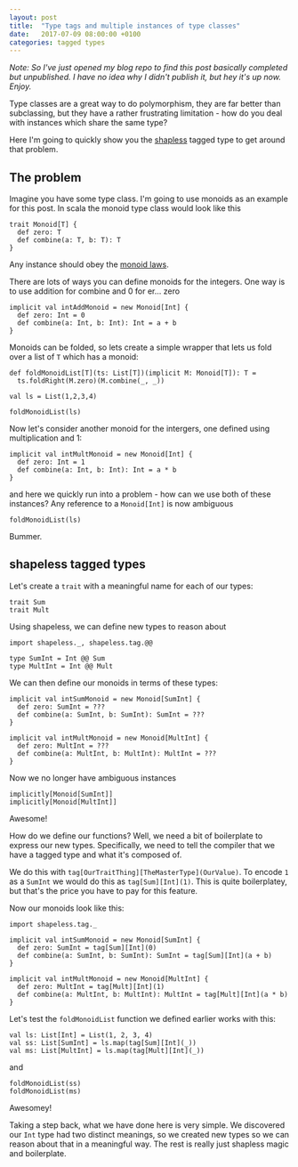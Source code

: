 ```yaml
---
layout: post
title:  "Type tags and multiple instances of type classes"
date:   2017-07-09 08:00:00 +0100
categories: tagged types
---
```


_Note: So I've just opened my blog repo to find this post basically completed but unpublished. I have no idea why I didn't publish it, but hey it's up now. Enjoy._

Type classes are a great way to do polymorphism, they are far better than subclassing, but they have a rather frustrating limitation - how do you deal with instances which share the same type?

Here I'm going to quickly show you the [shapless](https://github.com/milessabin/shapeless) tagged type to get around that problem.

## The problem

Imagine you have some type class. I'm going to use monoids as an example for this post. In scala the monoid type class would look like this

```tut
trait Monoid[T] {
  def zero: T
  def combine(a: T, b: T): T
}
```

Any instance should obey the [monoid laws](https://en.wikibooks.org/wiki/Haskell/Monoids).

There are lots of ways you can define monoids for the integers. One way is to use addition for combine and 0 for er... zero

```tut
implicit val intAddMonoid = new Monoid[Int] {
  def zero: Int = 0
  def combine(a: Int, b: Int): Int = a + b
}
```

Monoids can be folded, so lets create a simple wrapper that lets us fold over a list of `T` which has a monoid:

```tut
def foldMonoidList[T](ts: List[T])(implicit M: Monoid[T]): T = 
  ts.foldRight(M.zero)(M.combine(_, _))

val ls = List(1,2,3,4)

foldMonoidList(ls)
```

Now let's consider another monoid for the intergers, one defined using multiplication and 1:

```tut
implicit val intMultMonoid = new Monoid[Int] {
  def zero: Int = 1
  def combine(a: Int, b: Int): Int = a * b
}
```

and here we quickly run into a problem - how can we use both of these instances? Any reference to a `Monoid[Int]` is now ambiguous

```tut:fail
foldMonoidList(ls)
```

Bummer.

## shapeless tagged types

Let's create a `trait` with a meaningful name for each of our types:

```tut
trait Sum
trait Mult
```

Using shapeless, we can define new types to reason about

```tut
import shapeless._, shapeless.tag.@@

type SumInt = Int @@ Sum
type MultInt = Int @@ Mult
```

We can then define our monoids in terms of these types:

```tut
implicit val intSumMonoid = new Monoid[SumInt] {
  def zero: SumInt = ???
  def combine(a: SumInt, b: SumInt): SumInt = ???
}

implicit val intMultMonoid = new Monoid[MultInt] {
  def zero: MultInt = ???
  def combine(a: MultInt, b: MultInt): MultInt = ???
}
```

Now we no longer have ambiguous instances

```tut
implicitly[Monoid[SumInt]]
implicitly[Monoid[MultInt]]
```

Awesome!

How do we define our functions? Well, we need a bit of boilerplate to express our new types. Specifically, we need to tell the compiler that we have a tagged type and what it's composed of.

We do this with `tag[OurTraitThing][TheMasterType](OurValue)`. To encode `1` as a `SumInt` we would do this as `tag[Sum][Int](1)`. This is quite boilerplatey, but that's the price you have to pay for this feature.

Now our monoids look like this:

```tut
import shapeless.tag._

implicit val intSumMonoid = new Monoid[SumInt] {
  def zero: SumInt = tag[Sum][Int](0)
  def combine(a: SumInt, b: SumInt): SumInt = tag[Sum][Int](a + b)
}

implicit val intMultMonoid = new Monoid[MultInt] {
  def zero: MultInt = tag[Mult][Int](1)
  def combine(a: MultInt, b: MultInt): MultInt = tag[Mult][Int](a * b)
}
```

Let's test the `foldMonoidList` function we defined earlier works with this:

```tut
val ls: List[Int] = List(1, 2, 3, 4)
val ss: List[SumInt] = ls.map(tag[Sum][Int](_))
val ms: List[MultInt] = ls.map(tag[Mult][Int](_))
```

and

```tut
foldMonoidList(ss)
foldMonoidList(ms)
```

Awesomey!

Taking a step back, what we have done here is very simple. We discovered our `Int` type had two distinct meanings, so we created new types so we can reason about that in a meaningful way. The rest is really just shapless magic and boilerplate.
